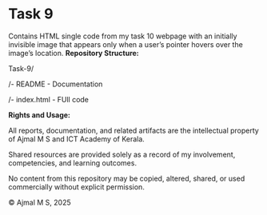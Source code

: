 # Task 9

Contains HTML single code from my task 10 webpage with an initially invisible image that appears only when a user’s pointer hovers over the image’s location.
**Repository Structure:**

Task-9/

/- README - Documentation

/- index.html - FUll code

**Rights and Usage:**

All reports, documentation, and related artifacts are the intellectual property of Ajmal M S and ICT Academy of Kerala.

Shared resources are provided solely as a record of my involvement, competencies, and learning outcomes.

No content from this repository may be copied, altered, shared, or used commercially without explicit permission.

© Ajmal M S, 2025
